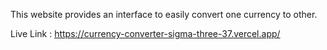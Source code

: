 This website provides an interface to easily convert one currency to other.

Live Link :
https://currency-converter-sigma-three-37.vercel.app/
